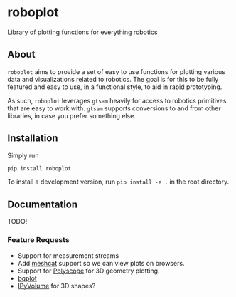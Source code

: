 # roboplot

Library of plotting functions for everything robotics

## About

`roboplot` aims to provide a set of easy to use functions for plotting various data and visualizations related to robotics.
The goal is for this to be fully featured and easy to use, in a functional style, to aid in rapid prototyping.

As such, `roboplot` leverages `gtsam` heavily for access to robotics primitives that are easy to work with. `gtsam` supports conversions to and from other libraries, in case you prefer something else.

## Installation

Simply run

```sh
pip install roboplot
```

To install a development version, run `pip install -e .` in the root directory.

## Documentation

TODO!

### Feature Requests

- Support for measurement streams
- Add [meshcat](https://github.com/rdeits/meshcat-python) support so we can view plots on browsers.
- Support for [Polyscope](https://github.com/nmwsharp/polyscope) for 3D geometry plotting.
- [bqplot](https://github.com/bqplot/bqplot)
- [IPyVolume](https://ipyvolume.readthedocs.io/en/latest/) for 3D shapes?
